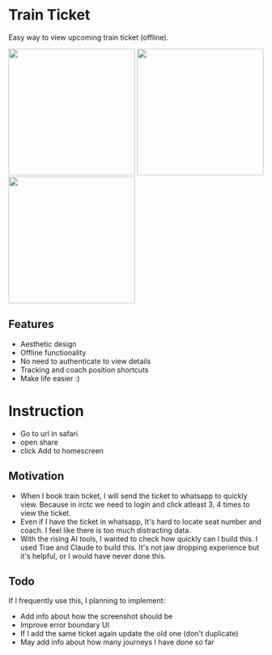 # Train Ticket

Easy way to view upcoming train ticket (offline).

<img src="https://github.com/user-attachments/assets/a2178c99-f386-443e-a90d-4b24358e346a" width="250" />
<img src="https://github.com/user-attachments/assets/4e787b56-11a4-4e73-b004-2875aae8ac34" width="250" />
<img src="https://github.com/user-attachments/assets/d094580e-68fe-430a-a369-a5b79d802e90" width="250" />


## Features

- Aesthetic design
- Offline functionality
- No need to authenticate to view details
- Tracking and coach position shortcuts
- Make life easier :)

# Instruction
- Go to url in safari
- open share
- click Add to homescreen

## Motivation

- When I book train ticket, I will send the ticket to whatsapp to quickly view. Because in irctc we need to login and click atleast 3, 4 times to view the ticket.
- Even if I have the ticket in whatsapp, It's hard to locate seat number and coach. I feel like there is too much distracting data.
- With the rising AI tools, I wanted to check how quickly can I build this. I used Trae and Claude to build this. It's not jaw dropping experience but it's helpful, or I would have never done this.

## Todo

If I frequently use this, I planning to implement:
- Add info about how the screenshot should be
- Improve error boundary UI
- If I add the same ticket again update the old one (don't duplicate)
- May add info about how many journeys I have done so far
